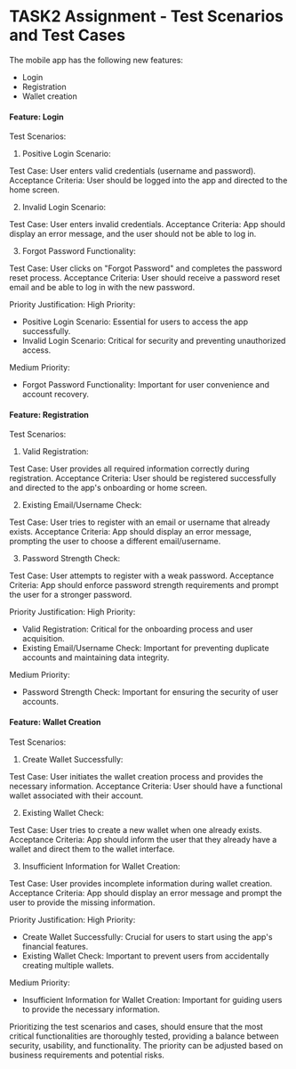 # TASK2 Assignment - Test Scenarios and Test Cases

The mobile app has the following new features:
* Login
* Registration
* Wallet creation

#### Feature: Login
Test Scenarios:
1. Positive Login Scenario:

Test Case: User enters valid credentials (username and password).
Acceptance Criteria: User should be logged into the app and directed to the home screen.

2. Invalid Login Scenario:

Test Case: User enters invalid credentials.
Acceptance Criteria: App should display an error message, and the user should not be able to log in.

3. Forgot Password Functionality:

Test Case: User clicks on "Forgot Password" and completes the password reset process.
Acceptance Criteria: User should receive a password reset email and be able to log in with the new password.

Priority Justification:
High Priority:

* Positive Login Scenario: Essential for users to access the app successfully.
* Invalid Login Scenario: Critical for security and preventing unauthorized access.

Medium Priority:

* Forgot Password Functionality: Important for user convenience and account recovery.



#### Feature: Registration
Test Scenarios:
1. Valid Registration:

Test Case: User provides all required information correctly during registration.
Acceptance Criteria: User should be registered successfully and directed to the app's onboarding or home screen.

2. Existing Email/Username Check:

Test Case: User tries to register with an email or username that already exists.
Acceptance Criteria: App should display an error message, prompting the user to choose a different email/username.

3. Password Strength Check:

Test Case: User attempts to register with a weak password.
Acceptance Criteria: App should enforce password strength requirements and prompt the user for a stronger password.

Priority Justification:
High Priority:

* Valid Registration: Critical for the onboarding process and user acquisition.
* Existing Email/Username Check: Important for preventing duplicate accounts and maintaining data integrity.

Medium Priority:

* Password Strength Check: Important for ensuring the security of user accounts.



#### Feature: Wallet Creation
Test Scenarios:
1. Create Wallet Successfully:

Test Case: User initiates the wallet creation process and provides the necessary information.
Acceptance Criteria: User should have a functional wallet associated with their account.

2. Existing Wallet Check:

Test Case: User tries to create a new wallet when one already exists.
Acceptance Criteria: App should inform the user that they already have a wallet and direct them to the wallet interface.

3. Insufficient Information for Wallet Creation:

Test Case: User provides incomplete information during wallet creation.
Acceptance Criteria: App should display an error message and prompt the user to provide the missing information.

Priority Justification:
High Priority:

* Create Wallet Successfully: Crucial for users to start using the app's financial features.
* Existing Wallet Check: Important to prevent users from accidentally creating multiple wallets.

Medium Priority:

* Insufficient Information for Wallet Creation: Important for guiding users to provide the necessary information.

Prioritizing the test scenarios and cases, should ensure that the most critical functionalities are thoroughly tested, providing a balance between security, usability, and functionality. The priority can be adjusted based on business requirements and potential risks.